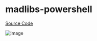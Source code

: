 # madlibs-powershell

[Source Code](https://github.com/c-poteat/madlibs-powershell/blob/main/madlibs/madlibs.ps1)


![image](https://user-images.githubusercontent.com/92267723/212795471-84d90694-314b-4b00-be91-ac529c64fe12.png)
